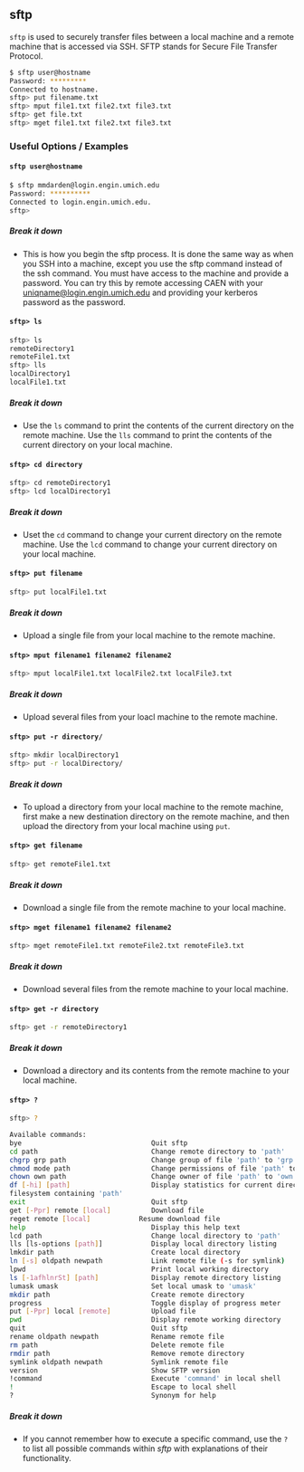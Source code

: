 ---
---

sftp
-------
`sftp` is used to securely transfer files between a local machine and a remote machine that is accessed via SSH. SFTP stands for Secure File Transfer Protocol.
~~~ bash
$ sftp user@hostname
Password: *********
Connected to hostname.
sftp> put filename.txt
sftp> mput file1.txt file2.txt file3.txt
sftp> get file.txt
sftp> mget file1.txt file2.txt file3.txt
~~~

<!--more-->

### Useful Options / Examples

#### `sftp user@hostname`
~~~ bash
$ sftp mmdarden@login.engin.umich.edu
Password: **********
Connected to login.engin.umich.edu.
sftp>
~~~

##### Break it down

 * This is how you begin the sftp process. It is done the same way as when you SSH into a machine, except you use the sftp command instead of the ssh command. You must have access to the machine and provide a password. You can try this by remote accessing CAEN with your uniqname@login.engin.umich.edu and providing your kerberos password as the password.

#### `sftp> ls`
~~~ bash
sftp> ls
remoteDirectory1
remoteFile1.txt
sftp> lls
localDirectory1
localFile1.txt
~~~


##### Break it down

 * Use the `ls` command to print the contents of the current directory on the remote machine. Use the `lls` command to print the contents of the current directory on your local machine.


 #### `sftp> cd directory`
~~~ bash
sftp> cd remoteDirectory1
sftp> lcd localDirectory1
~~~

##### Break it down

 * Uset the `cd` command to change your current directory on the remote machine. Use the `lcd` command to change your current directory on your local machine.

 #### `sftp> put filename`
~~~ bash
sftp> put localFile1.txt
~~~

##### Break it down

 * Upload a single file from your local machine to the remote machine.

 #### `sftp> mput filename1 filename2 filename2`
~~~ bash
sftp> mput localFile1.txt localFile2.txt localFile3.txt
~~~

##### Break it down

 * Upload several files from your loacl machine to the remote machine.

 #### `sftp> put -r directory/`
~~~ bash
sftp> mkdir localDirectory1
sftp> put -r localDirectory/
~~~

##### Break it down

 * To upload a directory from your local machine to the remote machine, first make a new destination directory on the remote machine, and then upload the directory from your local machine using `put`.

 #### `sftp> get filename`
~~~ bash
sftp> get remoteFile1.txt
~~~

##### Break it down

 * Download a single file from the remote machine to your local machine.

 #### `sftp> mget filename1 filename2 filename2`
~~~ bash
sftp> mget remoteFile1.txt remoteFile2.txt remoteFile3.txt
~~~

##### Break it down

 * Download several files from the remote machine to your local machine.

 #### `sftp> get -r directory`
~~~ bash
sftp> get -r remoteDirectory1
~~~

##### Break it down

 * Download a directory and its contents from the remote machine to your local machine.

 #### `sftp> ?`
~~~ bash
sftp> ?

Available commands:
bye                                Quit sftp
cd path                            Change remote directory to 'path'
chgrp grp path                     Change group of file 'path' to 'grp'
chmod mode path                    Change permissions of file 'path' to 'mode'
chown own path                     Change owner of file 'path' to 'own'
df [-hi] [path]                    Display statistics for current directory or
filesystem containing 'path'
exit                               Quit sftp
get [-Ppr] remote [local]          Download file
reget remote [local]            Resume download file
help                               Display this help text
lcd path                           Change local directory to 'path'
lls [ls-options [path]]            Display local directory listing
lmkdir path                        Create local directory
ln [-s] oldpath newpath            Link remote file (-s for symlink)
lpwd                               Print local working directory
ls [-1afhlnrSt] [path]             Display remote directory listing
lumask umask                       Set local umask to 'umask'
mkdir path                         Create remote directory
progress                           Toggle display of progress meter
put [-Ppr] local [remote]          Upload file
pwd                                Display remote working directory
quit                               Quit sftp
rename oldpath newpath             Rename remote file
rm path                            Delete remote file
rmdir path                         Remove remote directory
symlink oldpath newpath            Symlink remote file
version                            Show SFTP version
!command                           Execute 'command' in local shell
!                                  Escape to local shell
?                                  Synonym for help
~~~

##### Break it down

 * If you cannot remember how to execute a specific command, use the `?` to list all possible commands within _sftp_ with explanations of their functionality.
